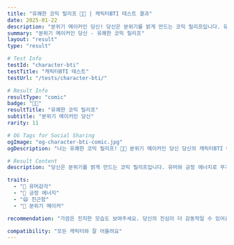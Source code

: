 ```yaml
---
title: "유쾌한 코믹 릴리프 🤡🎉 | 캐릭터BTI 테스트 결과"
date: 2025-01-22
description: "분위기 메이커인 당신! 당신은 분위기를 밝게 만드는 코믹 릴리프입니다. 유머와 긍정 에너지로 무거운 상황도 가볍게 만들고, 모두를 웃게 합니다. 진지한 순간에도 웃음을 잃지 않는 밝은 존재예요...."
summary: "분위기 메이커인 당신 - 유쾌한 코믹 릴리프"
layout: "result"
type: "result"

# Test Info
testId: "character-bti"
testTitle: "캐릭터BTI 테스트"
testUrl: "/tests/character-bti/"

# Result Info
resultType: "comic"
badge: "🤡🎉"
resultTitle: "유쾌한 코믹 릴리프"
subtitle: "분위기 메이커인 당신"
rarity: 11

# OG Tags for Social Sharing
ogImage: "og-character-bti-comic.jpg"
ogDescription: "나는 유쾌한 코믹 릴리프! 🤡🎉 분위기 메이커인 당신 당신의 캐릭터BTI 테스트 결과는?"

# Result Content
description: "당신은 분위기를 밝게 만드는 코믹 릴리프입니다. 유머와 긍정 에너지로 무거운 상황도 가볍게 만들고, 모두를 웃게 합니다. 진지한 순간에도 웃음을 잃지 않는 밝은 존재예요."

traits:
  - "🤡 유머감각"
  - "🎉 긍정 에너지"
  - "😄 친근함"
  - "💫 분위기 메이커"

recommendation: "가끔은 진지한 모습도 보여주세요. 당신의 진심이 더 감동적일 수 있어요!"

compatibility: "모든 캐릭터와 잘 어울려요"
---
```

